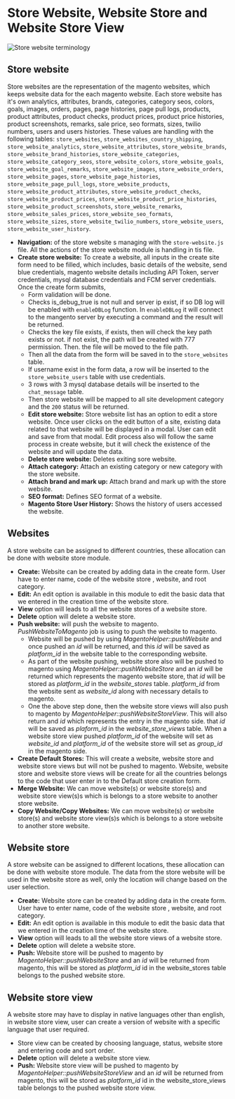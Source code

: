 # Store Website, Website Store and Website Store View

![](https://github.com/ludxb/erp/blob/DEVTASK-22338/documentation/images/store-website-terminology.jpeg "Store website terminology")

## Store website
Store websites are the representation of the magento websites, which keeps website data for the each magento website. Each store website has it's own analytics, attributes, brands, categories, category seos, colors, goals, images, orders, pages, page histories, page pull logs, products, product attributes, product checks, product prices, product price histories, product screenshots, remarks, sale price, seo formats, sizes, twilio numbers, users and users histories. These values are handling with the following tables: `store_websites`, `store_websites_country_shipping`, `store_website_analytics`, `store_website_attributes`, `store_website_brands`, `store_website_brand_histories`, `store_website_categories`, `store_website_category_seos`, `store_website_colors`, `store_website_goals`, `store_website_goal_remarks`, `store_website_images`, `store_website_orders`, `store_website_pages`, `store_website_page_histories`, `store_website_page_pull_logs`, `store_website_products`, `store_website_product_attributes`, `store_website_product_checks`, `store_website_product_prices`, `store_website_product_price_histories`, `store_website_product_screenshots`, `store_website_remarks`, `store_website_sales_prices`, `store_website_seo_formats`, `store_website_sizes`, `store_website_twilio_numbers`, `store_website_users`, `store_website_user_history`.

 - **Navigation:** of the store website s managing with the `store-website.js` file. All the actions of the store website module is handling in tis file.
 - **Create store website:** To create a website, all inputs in the create site form need to be filled, which includes, basic details of the website, send blue credentials, magento website details including API Token, server credentials, mysql database credentials and FCM server credentials.  Once the create form submits, 
	 - Form validation will be done.
	 - Checks is_debug_true is not null and server ip exist, if so DB log will be enabled with `enableDBLog` function. In `enableDBLog` it will connect to the mangento server by executing a command and the result will be returned.
	 - Checks the key file exists, if exists, then will check the key path exists or not. if not exist, the path will be created with 777 permission. Then. the file will be moved to the file path. 
	 - Then all the data from the form will be saved in to the `store_websites` table.
	 - If username exist in the form data, a row will be inserted to the `store_website_users` table with use credentials. 
	 - 3 rows with 3 mysql database details will be inserted to the `chat_message` table. 
	 - Then store website will be mapped to all site development category and the `200` status will be returned.
	 - **Edit store website:** Store website list has an option to edit a store website. Once user clicks on the edit button of a site, existing data related to that website will be displayed in a modal. User can edit and save from that modal. Edit process also will follow the same process in create website, but it will check the existence of the website and will update the data.
	 - **Delete store website:** Deletes exiting sore website.
	 - **Attach category:** Attach an existing category or new category with the store website.
	 - **Attach brand and mark up:** Attach brand and mark up with the store website.
	 - **SEO format:** Defines SEO format of a website.
	 - **Magento Store User History:** Shows the history of users accessed the website. 

## Websites
A store website can be assigned to different countries, these allocation can be done with website store module.
- **Create:** Website can be created by adding data in the create form. User have to enter name, code of the website store , website, and root category. 
 - **Edit:** An edit option is available in this module to edit the basic data that we entered in the creation time of the website store.
 - **View** option will leads to all the website stores of a website store.
 - **Delete** option will delete a website store.
- **Push website:** will push the website to magento. *PushWebsiteToMagento* job is using to push the website to magento. 
	 - Website will be pushed by using *MagentoHelper::pushWebsite* and once pushed an *id* will be returned, and this *id* will be saved as *platform_id* in the website table to the corresponding website.
	 - As part of the website pushing, website store also will be pushed to magento using *MagentoHelper::pushWebsiteStore* and an *id* will be returned which represents the magento website store, that *id* will be stored as *platform_id* in the *website_stores* table.  *platform_id* from the website sent as *website_id* along with necessary details to magento.
	 - One the above step done, then the website store views will also push to magento by *MagentoHelper::pushWebsiteStoreView*. This will also return and *id* which represents the entry in the magento side. that *id* will be saved as *plaform_id* in the *website_store_views* table. When a website store view pushed *platform_id* of the website will set as *website_id* and *platform_id* of the website store will set as *group_id* in the magento side. 
- **Create Default Stores:** This will create a website, website store and website store views but will not be pushed to magento. Website, website store and website store views will be create for all the countries belongs to the code that user enter in to the Default store creation form.
- **Merge Website:** We can move website(s) or website store(s) and website store view(s)s which is belongs to a store website to another store website.
- **Copy Website/Copy Websites:** We can move website(s) or website store(s) and website store view(s)s which is belongs to a store website to another store website.

## Website store
A store website can be assigned to different locations, these allocation can be done with website store module. The data from the store website will be used in the website store as well, only the location will change based on the user selection.
 - **Create:** Website store can be created by adding data in the create form. User have to enter name, code of the website store , website, and root category. 
 - **Edit:** An edit option is available in this module to edit the basic data that we entered in the creation time of the website store.
 - **View** option will leads to all the website store views of a website store.
 - **Delete** option will delete a website store.
 - **Push:** Website store will be pushed to magento by *MagentoHelper::pushWebsiteStore* and an *id* will be returned from magento, this will be stored as *platform_id* id in the website_stores table belongs to the pushed website store.

## Website store view
A website store may have to display in native languages other than english, in website store view, user can create a version of website with a specific language that user required. 
 - Store view can be created by choosing language, status, website store and entering code and sort order.
 - **Delete** option will delete a website store view.
 - **Push:** Website store view will be pushed to magento by *MagentoHelper::pushWebsiteStoreView* and an *id* will be returned from magento, this will be stored as *platform_id* id in the website_store_views table belongs to the pushed website store view.
